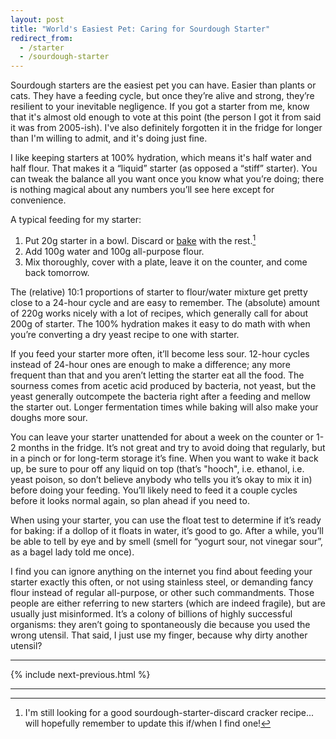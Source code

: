 ```yaml
---
layout: post
title: "World's Easiest Pet: Caring for Sourdough Starter"
redirect_from:
  - /starter
  - /sourdough-starter
---
```


Sourdough starters are the easiest pet you can have. Easier than plants or cats. They have a feeding cycle, but once they’re alive and strong, they’re resilient to your inevitable negligence. If you got a starter from me, know that it's almost old enough to vote at this point (the person I got it from said it was from 2005-ish). I've also definitely forgotten it in the fridge for longer than I'm willing to admit, and it's doing just fine.

I like keeping starters at 100% hydration, which means it's half water and half flour. That makes it a “liquid” starter (as opposed a “stiff” starter). You can tweak the balance all you want once you know what you’re doing; there is nothing magical about any numbers you’ll see here except for convenience.

A typical feeding for my starter:

1. Put 20g starter in a bowl. Discard or [bake](https://cooking.nytimes.com/recipes/1016277-tartines-country-bread) with the rest.[^1]
2. Add 100g water and 100g all-purpose flour.
3. Mix thoroughly, cover with a plate, leave it on the counter, and come back tomorrow.

The (relative) 10:1 proportions of starter to flour/water mixture get pretty close to a 24-hour cycle and are easy to remember. The (absolute) amount of 220g works nicely with a lot of recipes, which generally call for about 200g of starter. The 100% hydration makes it easy to do math with when you’re converting a dry yeast recipe to one with starter.

If you feed your starter more often, it’ll become less sour. 12-hour cycles instead of 24-hour ones are enough to make a difference; any more frequent than that and you aren’t letting the starter eat all the food. The sourness comes from acetic acid produced by bacteria, not yeast, but the yeast generally outcompete the bacteria right after a feeding and mellow the starter out. Longer fermentation times while baking will also make your doughs more sour.

You can leave your starter unattended for about a week on the counter or 1-2 months in the fridge. It’s not great and try to avoid doing that regularly, but in a pinch or for long-term storage it’s fine. When you want to wake it back up, be sure to pour off any liquid on top (that’s "hooch", i.e. ethanol, i.e. yeast poison, so don’t believe anybody who tells you it’s okay to mix it in) before doing your feeding. You’ll likely need to feed it a couple cycles before it looks normal again, so plan ahead if you need to.

When using your starter, you can use the float test to determine if it’s ready for baking: if a dollop of it floats in water, it’s good to go. After a while, you’ll be able to tell by eye and by smell (smell for “yogurt sour, not vinegar sour”, as a bagel lady told me once).

I find you can ignore anything on the internet you find about feeding your starter exactly this often, or not using stainless steel, or demanding fancy flour instead of regular all-purpose, or other such commandments. Those people are either referring to new starters (which are indeed fragile), but are usually just misinformed. It’s a colony of billions of highly successful organisms: they aren’t going to spontaneously die because you used the wrong utensil. That said, I just use my finger, because why dirty another utensil?

-------------------------------------------------------------------------------

{% include next-previous.html %}

-------------------------------------------------------------------------------

[^1]: I'm still looking for a good sourdough-starter-discard cracker recipe... will hopefully remember to update this if/when I find one!

